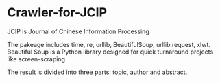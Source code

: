 # Crawler-for-JCIP
JCIP is Journal of Chinese Information Processing

The pakeage includes time, re, urllib, BeautifulSoup, urllib.request, xlwt.
Beautiful Soup is a Python library designed for quick turnaround projects like screen-scraping.

The result is divided into three parts: topic, author and abstract.
